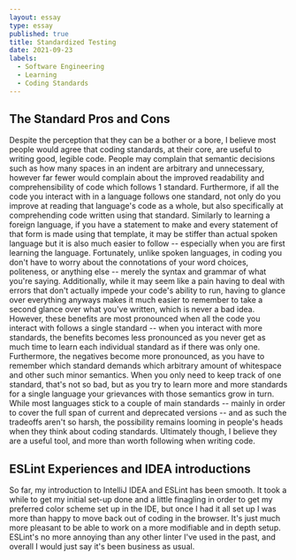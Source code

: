 ```yaml
---
layout: essay
type: essay
published: true
title: Standardized Testing
date: 2021-09-23
labels:
  - Software Engineering
  - Learning
  - Coding Standards
---
```

## The Standard Pros and Cons
Despite the perception that they can be a bother or a bore, I believe most people would agree that coding standards, at their core, are useful to writing good, legible code. People may complain that semantic decisions such as how many spaces in an indent are arbitrary and unnecessary, however far fewer would complain about the improved readability and comprehensibility of code which follows 1 standard. Furthermore, if all the code you interact with in a language follows one standard, not only do you improve at reading that language's code as a whole, but also specifically at comprehending code written using that standard. Similarly to learning a foreign language, if you have a statement to make and every statement of that form is made using that template, it may be stiffer than actual spoken language but it is also much easier to follow -- especially when you are first learning the language. Fortunately, unlike spoken languages, in coding you don't have to worry about the connotations of your word choices, politeness, or anything else -- merely the syntax and grammar of what you're saying. Additionally, while it may seem like a pain having to deal with errors that don't actually impede your code's ability to run, having to glance over everything anyways makes it much easier to remember to take a second glance over what you've written, which is never a bad idea.
However, these benefits are most pronounced when all the code you interact with follows a single standard -- when you interact with more standards, the benefits becomes less pronounced as you never get as much time to learn each individual standard as if there was only one. Furthermore, the negatives become more pronounced, as you have to remember which standard demands which arbitrary amount of whitespace and other such minor semantics. When you only need to keep track of one standard, that's not so bad, but as you try to learn more and more standards for a single language your grievances with those semantics grow in turn. While most languages stick to a couple of main standards -- mainly in order to cover the full span of current and deprecated versions -- and as such the tradeoffs aren't so harsh, the possibility remains looming in people's heads when they think about coding standards. Ultimately though, I believe they are a useful tool, and more than worth following when writing code.
## ESLint Experiences and IDEA introductions
So far, my introduction to IntelliJ IDEA and ESLint has been smooth. It took a while to get my initial set-up done and a little finagling in order to get my preferred color scheme set up in the IDE, but once I had it all set up I was more than happy to move back out of coding in the browser. It's just much more pleasant to be able to work on a more modifiable and in depth setup. ESLint's no more annoying than any other linter I've used in the past, and overall I would just say it's been business as usual.
